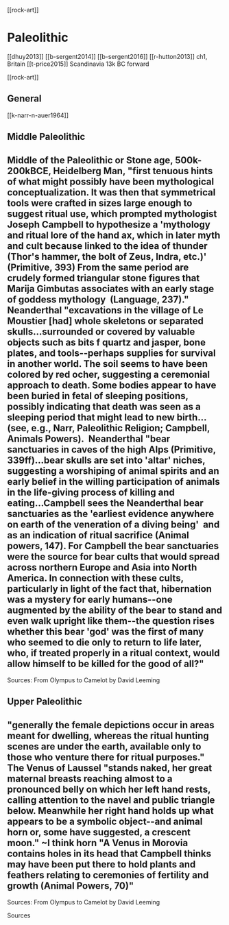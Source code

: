 [[rock-art]]
# Paleolithic


[[dhuy2013]]
[[b-sergent2014]]
[[b-sergent2016]]
[[r-hutton2013]] ch1, Britain
[[t-price2015]] Scandinavia 13k BC forward

[[rock-art]]


## General
[[k-narr-n-auer1964]]



## Middle Paleolithic

Middle of the Paleolithic or Stone age, 500k-200kBCE, Heidelberg Man, "first tenuous hints of what might possibly have been mythological conceptualization. It was then that symmetrical tools were crafted in sizes large enough to suggest ritual use, which prompted mythologist Joseph Campbell to hypothesize a 'mythology and ritual lore of the hand ax, which in later myth and cult because linked to the idea of thunder (Thor's hammer, the bolt of Zeus, Indra, etc.)' (Primitive, 393) From the same period are crudely formed triangular stone figures that Marija Gimbutas associates with an early stage of goddess mythology  (Language, 237)."
Neanderthal "excavations in the village of Le Moustier [had] whole skeletons or separated skulls...surrounded or covered by valuable objects such as bits f quartz and jasper, bone plates, and tools--perhaps supplies for survival in another world. The soil seems to have been colored by red ocher, suggesting a ceremonial approach to death. Some bodies appear to have been buried in fetal of sleeping positions, possibly indicating that death was seen as a sleeping period that might lead to new birth...(see, e.g., Narr, Paleolithic Religion; Campbell, Animals Powers). 
Neanderthal "bear sanctuaries in caves of the high Alps (Primitive, 339ff)...bear skulls are set into 'altar' niches, suggesting a worshiping of animal spirits and an early belief in the willing participation of animals in the life-giving process of killing and eating...Campbell sees the Neanderthal bear sanctuaries as the 'earliest evidence anywhere on earth of the veneration of a diving being'  and as an indication of ritual sacrifice (Animal powers, 147). For Campbell the bear sanctuaries were the source for bear cults that would spread across northern Europe and Asia into North America. In connection with these cults, particularly in light of the fact that, hibernation was a mystery for early humans--one augmented by the ability of the bear to stand and even walk upright like them--the question rises whether this bear 'god' was the first of many who seemed to die only to return to life later, who, if treated properly in a ritual context, would allow himself to be killed for the good of all?"
 
 
---------------------------------------------------------------------------------------------------------------------
Sources:
From Olympus to Camelot by David Leeming


## Upper Paleolithic

"generally the female depictions occur in areas meant for dwelling, whereas the ritual hunting scenes are under the earth, available only to those who venture there for ritual purposes."
The Venus of Laussel "stands naked, her great maternal breasts reaching almost to a pronounced belly on which her left hand rests, calling attention to the navel and public triangle below. Meanwhile her right hand holds up what appears to be a symbolic object--and animal horn or, some have suggested, a crescent moon." ~I think horn
"A Venus in Morovia contains holes in its head that Campbell thinks may have been put there to hold plants and feathers relating to ceremonies of fertility and growth (Animal Powers, 70)"
 
 
 
---------------------------------------------------------------------------------------------------------------------
Sources:
From Olympus to Camelot by David Leeming





Sources



